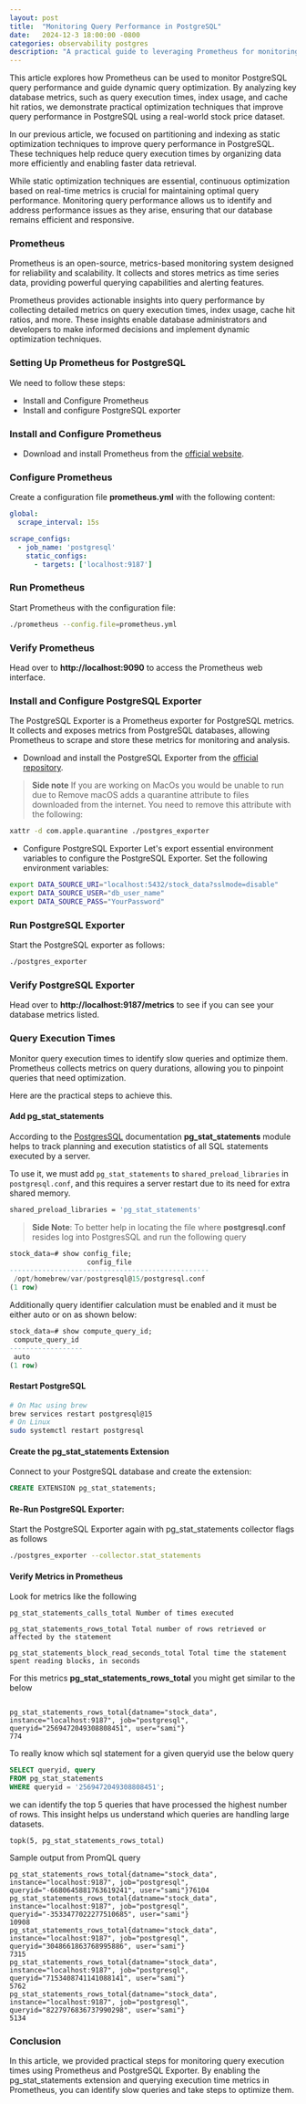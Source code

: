 ```yaml
---
layout: post
title:  "Monitoring Query Performance in PostgreSQL"
date:   2024-12-3 18:00:00 -0800
categories: observability postgres 
description: "A practical guide to leveraging Prometheus for monitoring and improving PostgreSQL query performance."
---
```


This article explores how Prometheus can be used to monitor PostgreSQL query performance and guide dynamic query optimization. By analyzing key database metrics, such as query execution times, index usage, and cache hit ratios, we demonstrate practical optimization techniques that improve query performance in PostgreSQL using a real-world stock price dataset.

In our previous article, we focused on partitioning and indexing as static optimization techniques to improve query performance in PostgreSQL. These techniques help reduce query execution times by organizing data more efficiently and enabling faster data retrieval.

While static optimization techniques are essential, continuous optimization based on real-time metrics is crucial for maintaining optimal query performance. Monitoring query performance allows us to identify and address performance issues as they arise, ensuring that our database remains efficient and responsive.

### Prometheus

Prometheus is an open-source, metrics-based monitoring system designed for reliability and scalability. It collects and stores metrics as time series data, providing powerful querying capabilities and alerting features.

Prometheus provides actionable insights into query performance by collecting detailed metrics on query execution times, index usage, cache hit ratios, and more. These insights enable database administrators and developers to make informed decisions and implement dynamic optimization techniques.

### Setting Up Prometheus for PostgreSQL
We need to follow these steps:

* Install and Configure Prometheus
* Install and configure PostgreSQL exporter

### Install and Configure Prometheus
* Download and install Prometheus from the [official website](https://prometheus.io/download/).


### Configure Prometheus 

Create a configuration file **prometheus.yml** with the following content:

```yaml
global:
  scrape_interval: 15s

scrape_configs:
  - job_name: 'postgresql'
    static_configs:
      - targets: ['localhost:9187']
```

### Run Prometheus 

Start Prometheus with the configuration file:
```bash
./prometheus --config.file=prometheus.yml
```

### Verify Prometheus 

Head over to **http://localhost:9090** to access the Prometheus web interface. 

### Install and Configure PostgreSQL Exporter
The PostgreSQL Exporter is a Prometheus exporter for PostgreSQL metrics. It collects and exposes metrics from PostgreSQL databases, allowing Prometheus to scrape and store these metrics for monitoring and analysis.

* Download and install the PostgreSQL Exporter from the [official repository](https://github.com/prometheus-community/postgres_exporter).

> **Side note** If you are working on MacOs you would be unable to run due to Remove 
macOS adds a quarantine attribute to files downloaded from the internet. You need to remove this attribute with the following:
```bash 
xattr -d com.apple.quarantine ./postgres_exporter
```



* Configure PostgreSQL Exporter
Let's export essential environment variables to configure the PostgreSQL Exporter. Set the following environment variables:

```bash
export DATA_SOURCE_URI="localhost:5432/stock_data?sslmode=disable"
export DATA_SOURCE_USER="db_user_name"
export DATA_SOURCE_PASS="YourPassword"
```

### Run PostgreSQL Exporter

Start the PostgreSQL exporter as follows:

```bash
./postgres_exporter
```

### Verify PostgreSQL Exporter

Head over to **http://localhost:9187/metrics** to see if you can see your database metrics listed. 

### Query Execution Times
Monitor query execution times to identify slow queries and optimize them. Prometheus collects metrics on query durations, allowing you to pinpoint queries that need optimization.

Here are the practical steps to achieve this.

#### Add pg_stat_statements

According to the [PostgresSQL](https://www.postgresql.org/docs/current/pgstatstatements.html) documentation **pg_stat_statements** module helps to track planning and execution statistics of all SQL statements executed by a server.

To use it, we must add `pg_stat_statements` to `shared_preload_libraries` in `postgresql.conf`, and this requires a server restart due to its need for extra shared memory.

```bash
shared_preload_libraries = 'pg_stat_statements' 
```

> **Side Note**: To better help in locating the file where **postgresql.conf** resides log into PostgresSQL
and run the following query
```sql
stock_data=# show config_file;
                   config_file                   
-------------------------------------------------
 /opt/homebrew/var/postgresql@15/postgresql.conf
(1 row)
```

Additionally query identifier calculation must be enabled and it must be either auto or on as shown below:

```sql
stock_data=# show compute_query_id;
 compute_query_id 
------------------
 auto
(1 row)
```

#### Restart PostgreSQL
```bash
# On Mac using brew
brew services restart postgresql@15
# On Linux
sudo systemctl restart postgresql
```

#### Create the pg_stat_statements Extension

Connect to your PostgreSQL database and create the extension:

```sql
CREATE EXTENSION pg_stat_statements;
```

#### Re-Run PostgreSQL Exporter: 

Start the PostgreSQL Exporter again with pg_stat_statements collector flags as follows

```bash
./postgres_exporter --collector.stat_statements
```

#### Verify Metrics in Prometheus

Look for metrics like the following

```text
pg_stat_statements_calls_total Number of times executed

pg_stat_statements_rows_total Total number of rows retrieved or affected by the statement

pg_stat_statements_block_read_seconds_total Total time the statement spent reading blocks, in seconds

```

For this metrics **pg_stat_statements_rows_total** you might get similar to the below
```

pg_stat_statements_rows_total{datname="stock_data", instance="localhost:9187", job="postgresql", queryid="2569472049308808451", user="sami"}
774
```

To really know which sql statement for a given queryid use the below query

```sql
SELECT queryid, query
FROM pg_stat_statements
WHERE queryid = '2569472049308808451';
```

we can identify the top 5 queries that have processed the highest number of rows. This insight helps us understand which queries are handling large datasets.

```text
topk(5, pg_stat_statements_rows_total)
```

Sample output from PromQL query
```
pg_stat_statements_rows_total{datname="stock_data", instance="localhost:9187", job="postgresql", queryid="-6680645881763619241", user="sami"}76104
pg_stat_statements_rows_total{datname="stock_data", instance="localhost:9187", job="postgresql", queryid="-3533477022277510685", user="sami"}
10908
pg_stat_statements_rows_total{datname="stock_data", instance="localhost:9187", job="postgresql", queryid="3048661863768995886", user="sami"}
7315
pg_stat_statements_rows_total{datname="stock_data", instance="localhost:9187", job="postgresql", queryid="7153408741141088141", user="sami"}
5762
pg_stat_statements_rows_total{datname="stock_data", instance="localhost:9187", job="postgresql", queryid="8227976836737990298", user="sami"}
5134
```

### Conclusion
In this article, we provided practical steps for monitoring query execution times using Prometheus and PostgreSQL Exporter. By enabling the pg_stat_statements extension and querying execution time metrics in Prometheus, you can identify slow queries and take steps to optimize them.
